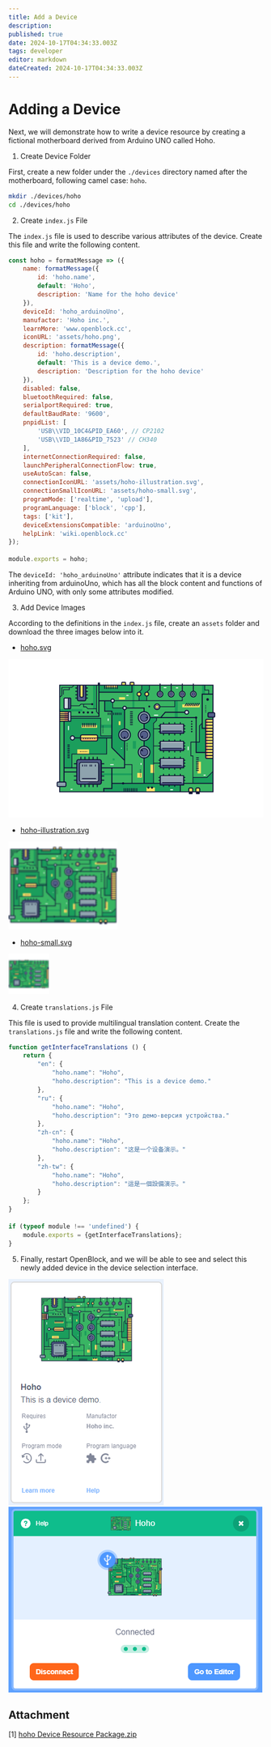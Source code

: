 ```yaml
---
title: Add a Device
description: 
published: true
date: 2024-10-17T04:34:33.003Z
tags: developer
editor: markdown
dateCreated: 2024-10-17T04:34:33.003Z
---
```


# Adding a Device

Next, we will demonstrate how to write a device resource by creating a fictional motherboard derived from Arduino UNO called Hoho.

1. Create Device Folder

First, create a new folder under the `./devices` directory named after the motherboard, following camel case: `hoho`.

```bash
mkdir ./devices/hoho
cd ./devices/hoho
```

2. Create `index.js` File

The `index.js` file is used to describe various attributes of the device. Create this file and write the following content.

```js
const hoho = formatMessage => ({
    name: formatMessage({
        id: 'hoho.name',
        default: 'Hoho',
        description: 'Name for the hoho device'
    }),
    deviceId: 'hoho_arduinoUno',
    manufactor: 'Hoho inc.',
    learnMore: 'www.openblock.cc',
    iconURL: 'assets/hoho.png',
    description: formatMessage({
        id: 'hoho.description',
        default: 'This is a device demo.',
        description: 'Description for the hoho device'
    }),
    disabled: false,
    bluetoothRequired: false,
    serialportRequired: true,
    defaultBaudRate: '9600',
    pnpidList: [
        'USB\\VID_10C4&PID_EA60', // CP2102
        'USB\\VID_1A86&PID_7523' // CH340
    ],
    internetConnectionRequired: false,
    launchPeripheralConnectionFlow: true,
    useAutoScan: false,
    connectionIconURL: 'assets/hoho-illustration.svg',
    connectionSmallIconURL: 'assets/hoho-small.svg',
    programMode: ['realtime', 'upload'],
    programLanguage: ['block', 'cpp'],
    tags: ['kit'],
    deviceExtensionsCompatible: 'arduinoUno',
    helpLink: 'wiki.openblock.cc'
});

module.exports = hoho;
```

The `deviceId: 'hoho_arduinoUno'` attribute indicates that it is a device inheriting from arduinoUno, which has all the block content and functions of Arduino UNO, with only some attributes modified.

3. Add Device Images

According to the definitions in the `index.js` file, create an `assets` folder and download the three images below into it.

- [hoho.svg](/developer-guide/plugin-development/add-a-device/hoho.png)

![hoho.png](/developer-guide/plugin-development/add-a-device/hoho.png)

- [hoho-illustration.svg](/developer-guide/plugin-development/add-a-device/hoho-illustration.svg)

![hoho-illustration.png](/developer-guide/plugin-development/add-a-device/hoho-illustration.svg)

- [hoho-small.svg](/developer-guide/plugin-development/add-a-device/hoho-small.svg)

![hoho-small.png](/developer-guide/plugin-development/add-a-device/hoho-small.svg)

4. Create `translations.js` File

This file is used to provide multilingual translation content. Create the `translations.js` file and write the following content.

```js
function getInterfaceTranslations () {
    return {
        "en": {
            "hoho.name": "Hoho",
            "hoho.description": "This is a device demo."
        },
        "ru": {
            "hoho.name": "Hoho",
            "hoho.description": "Это демо-версия устройства."
        },
        "zh-cn": {
            "hoho.name": "Hoho",
            "hoho.description": "这是一个设备演示。"
        },
        "zh-tw": {
            "hoho.name": "Hoho",
            "hoho.description": "這是一個設備演示。"
        }
    };
}

if (typeof module !== 'undefined') {
    module.exports = {getInterfaceTranslations};
}
```

5. Finally, restart OpenBlock, and we will be able to see and select this newly added device in the device selection interface.

![demodevoceselection.png](/developer-guide/plugin-development/add-a-device/demodevoceselection.png)
![demodeviceconnected.png](/developer-guide/plugin-development/add-a-device/demodeviceconnected.png)

## Attachment

[1] [hoho Device Resource Package.zip](/developer-guide/plugin-development/add-a-device/hoho.zip)
